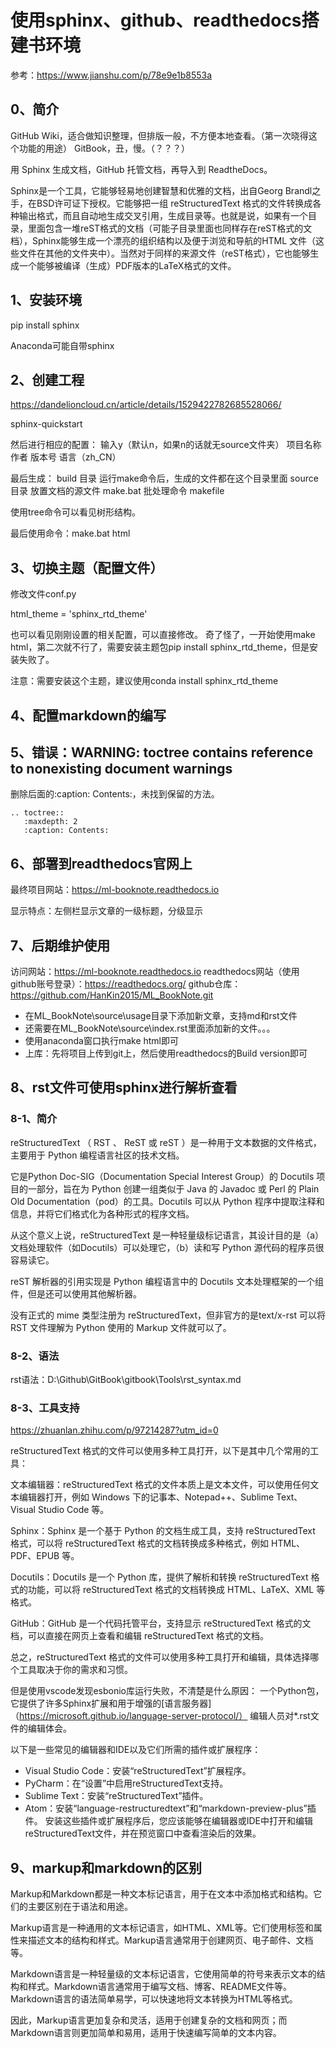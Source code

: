 # 使用sphinx、github、readthedocs搭建书环境

参考：https://www.jianshu.com/p/78e9e1b8553a

## 0、简介
GitHub Wiki，适合做知识整理，但排版一般，不方便本地查看。（第一次晓得这个功能的用途）
GitBook，丑，慢。（？？？）

用 Sphinx 生成文档，GitHub 托管文档，再导入到 ReadtheDocs。

Sphinx是一个工具，它能够轻易地创建智慧和优雅的文档，出自Georg Brandl之手，在BSD许可证下授权。它能够把一组 reStructuredText 格式的文件转换成各种输出格式，而且自动地生成交叉引用，生成目录等。也就是说，如果有一个目录，里面包含一堆reST格式的文档（可能子目录里面也同样存在reST格式的文档），Sphinx能够生成一个漂亮的组织结构以及便于浏览和导航的HTML 文件（这些文件在其他的文件夹中）。当然对于同样的来源文件（reST格式），它也能够生成一个能够被编译（生成）PDF版本的LaTeX格式的文件。

## 1、安装环境
pip install sphinx

Anaconda可能自带sphinx

## 2、创建工程
https://dandelioncloud.cn/article/details/1529422782685528066/

sphinx-quickstart

然后进行相应的配置：
输入y（默认n，如果n的话就无source文件夹）
项目名称
作者
版本号
语言（zh_CN）

最后生成：
build 目录 运行make命令后，生成的文件都在这个目录里面
source 目录 放置文档的源文件
make.bat 批处理命令
makefile

使用tree命令可以看见树形结构。

最后使用命令：make.bat html

## 3、切换主题（配置文件）
修改文件conf.py

html_theme = 'sphinx_rtd_theme'

也可以看见刚刚设置的相关配置，可以直接修改。
奇了怪了，一开始使用make html，第二次就不行了，需要安装主题包pip install sphinx_rtd_theme，但是安装失败了。

注意：需要安装这个主题，建议使用conda install sphinx_rtd_theme


## 4、配置markdown的编写


## 5、错误：WARNING: toctree contains reference to nonexisting document warnings
删除后面的:caption: Contents:，未找到保留的方法。
```
.. toctree::
   :maxdepth: 2
   :caption: Contents:
```

## 6、部署到readthedocs官网上
最终项目网站：https://ml-booknote.readthedocs.io

显示特点：左侧栏显示文章的一级标题，分级显示

## 7、后期维护使用
访问网站：https://ml-booknote.readthedocs.io
readthedocs网站（使用github账号登录）：https://readthedocs.org/
github仓库：https://github.com/HanKin2015/ML_BookNote.git

- 在ML_BookNote\source\usage目录下添加新文章，支持md和rst文件
- 还需要在ML_BookNote\source\index.rst里面添加新的文件。。。
- 使用anaconda窗口执行make html即可
- 上库：先将项目上传到git上，然后使用readthedocs的Build version即可

## 8、rst文件可使用sphinx进行解析查看

### 8-1、简介
reStructuredText （ RST 、 ReST 或 reST ）是一种用于文本数据的文件格式，主要用于 Python 编程语言社区的技术文档。

它是Python Doc-SIG（Documentation Special Interest Group）的 Docutils 项目的一部分，旨在为 Python 创建一组类似于 Java 的 Javadoc 或 Perl 的 Plain Old Documentation（pod）的工具。Docutils 可以从 Python 程序中提取注释和信息，并将它们格式化为各种形式的程序文档。

从这个意义上说，reStructuredText 是一种轻量级标记语言，其设计目的是（a）文档处理软件（如Docutils）可以处理它，（b）读和写 Python 源代码的程序员很容易读它。

reST 解析器的引用实现是 Python 编程语言中的 Docutils 文本处理框架的一个组件，但是还可以使用其他解析器。

没有正式的 mime 类型注册为 reStructuredText，但非官方的是text/x-rst
可以将 RST 文件理解为 Python 使用的 Markup 文件就可以了。

### 8-2、语法
rst语法：D:\Github\GitBook\gitbook\Tools\rst_syntax.md

### 8-3、工具支持
https://zhuanlan.zhihu.com/p/97214287?utm_id=0

reStructuredText 格式的文件可以使用多种工具打开，以下是其中几个常用的工具：

文本编辑器：reStructuredText 格式的文件本质上是文本文件，可以使用任何文本编辑器打开，例如 Windows 下的记事本、Notepad++、Sublime Text、Visual Studio Code 等。

Sphinx：Sphinx 是一个基于 Python 的文档生成工具，支持 reStructuredText 格式，可以将 reStructuredText 格式的文档转换成多种格式，例如 HTML、PDF、EPUB 等。

Docutils：Docutils 是一个 Python 库，提供了解析和转换 reStructuredText 格式的功能，可以将 reStructuredText 格式的文档转换成 HTML、LaTeX、XML 等格式。

GitHub：GitHub 是一个代码托管平台，支持显示 reStructuredText 格式的文档，可以直接在网页上查看和编辑 reStructuredText 格式的文档。

总之，reStructuredText 格式的文件可以使用多种工具打开和编辑，具体选择哪个工具取决于你的需求和习惯。

但是使用vscode发现esbonio库运行失败，不清楚是什么原因：
一个Python包，它提供了许多Sphinx扩展和用于增强的[语言服务器]（https://microsoft.github.io/language-server-protocol/） 编辑人员对*.rst文件的编辑体会。

以下是一些常见的编辑器和IDE以及它们所需的插件或扩展程序：
- Visual Studio Code：安装“reStructuredText”扩展程序。
- PyCharm：在“设置”中启用reStructuredText支持。
- Sublime Text：安装“reStructuredText”插件。
- Atom：安装“language-restructuredtext”和“markdown-preview-plus”插件。
安装这些插件或扩展程序后，您应该能够在编辑器或IDE中打开和编辑reStructuredText文件，并在预览窗口中查看渲染后的效果。

## 9、markup和markdown的区别
Markup和Markdown都是一种文本标记语言，用于在文本中添加格式和结构。它们的主要区别在于语法和用途。

Markup语言是一种通用的文本标记语言，如HTML、XML等。它们使用标签和属性来描述文本的结构和样式。Markup语言通常用于创建网页、电子邮件、文档等。

Markdown语言是一种轻量级的文本标记语言，它使用简单的符号来表示文本的结构和样式。Markdown语言通常用于编写文档、博客、README文件等。Markdown语言的语法简单易学，可以快速地将文本转换为HTML等格式。

因此，Markup语言更加复杂和灵活，适用于创建复杂的文档和网页；而Markdown语言则更加简单和易用，适用于快速编写简单的文本内容。
